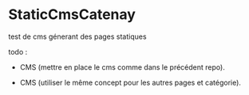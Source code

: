 # StaticCmsCatenay

test de cms génerant des pages statiques

todo :

- CMS (mettre en place le cms comme dans le précédent repo).

- CMS (utiliser le même concept pour les autres pages et catégorie).

